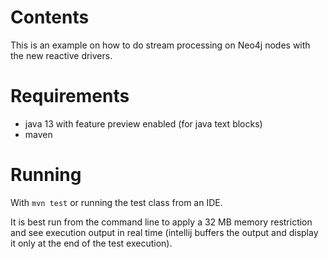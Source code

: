 
# Contents

This is an example on how to do stream processing on Neo4j nodes with the new reactive drivers.

# Requirements

- java 13 with feature preview enabled (for java text blocks)
- maven

# Running

With `mvn test` or running the test class from an IDE.

It is best run from the command line to apply a 32 MB memory restriction and see execution output in real time
(intellij buffers the output and display it only at the end of the test execution).